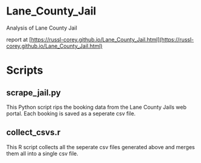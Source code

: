 # Lane_County_Jail
Analysis of Lane County Jail

report at [https://russl-corey.github.io/Lane_County_Jail.html](https://russl-corey.github.io/Lane_County_Jail.html)

# Scripts

## scrape_jail.py

This Python script rips the booking data from the Lane County Jails web portal. Each booking is saved as a seperate csv file.

## collect_csvs.r

This R script collects all the seperate csv files generated above and merges them all into a single csv file.
